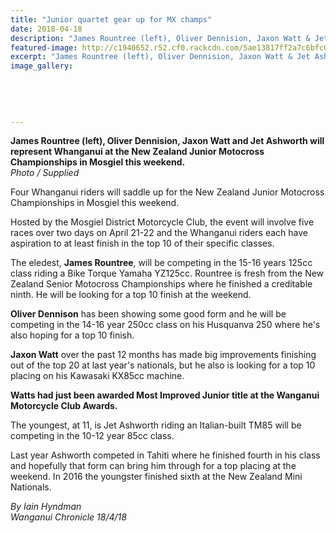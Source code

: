 ```yaml
---
title: "Junior quartet gear up for MX champs"
date: 2018-04-18
description: "James Rountree (left), Oliver Dennision, Jaxon Watt & Jet Ashworth will represent Whanganui at the NZ Jnr MX Champs..."
featured-image: http://c1940652.r52.cf0.rackcdn.com/5ae13817ff2a7c6bfc00170f/rountree-Dennison-WAtt-chron-18-april.jpg
excerpt: "James Rountree (left), Oliver Dennision, Jaxon Watt & Jet Ashworth will represent Whanganui at the NZ Jnr MX Championships in Mosgiel this weekend."
image_gallery:
    
    
    
    
    
---
```


<p><strong>James Rountree (left), Oliver Dennision, Jaxon Watt and Jet Ashworth will represent Whanganui at the New Zealand Junior Motocross Championships in Mosgiel this weekend.</strong><br /><em>Photo / Supplied</em></p>
<p class="element element-paragraph">Four Whanganui riders will saddle up for the New Zealand Junior Motocross Championships in Mosgiel this weekend.</p>
<p class="element element-paragraph">Hosted by the Mosgiel District Motorcycle Club, the event will involve five races over two days on April 21-22 and the Whanganui riders each have aspiration to at least finish in the top 10 of their specific classes.</p>
<p class="element element-paragraph">The eledest, <strong>James Rountree</strong>, will be competing in the 15-16 years 125cc class riding a Bike Torque Yamaha YZ125cc. Rountree is fresh from the New Zealand Senior Motocross Championships where he finished a creditable ninth. He will be looking for a top 10 finish at the weekend.</p>
<p class="element element-paragraph"><strong>Oliver Dennison</strong> has been showing some good form and he will be competing in the 14-16 year 250cc class on his Husquanva 250 where he's also hoping for a top 10 finish.</p>
<p class="element element-paragraph"><strong>Jaxon Watt</strong> over the past 12 months has made big improvements finishing out of the top 20 at last year's nationals, but he also is looking for a top 10 placing on his Kawasaki KX85cc machine.</p>
<p class="element element-paragraph"><strong>Watts had just been awarded Most Improved Junior title at the Wanganui Motorcycle Club Awards.</strong></p>
<p class="element element-paragraph">The youngest, at 11, is Jet Ashworth riding an Italian-built TM85 will be competing in the 10-12 year 85cc class.</p>
<p class="element element-paragraph">Last year Ashworth competed in Tahiti where he finished fourth in his class and hopefully that form can bring him through for a top placing at the weekend. In 2016 the youngster finished sixth at the New Zealand Mini Nationals.</p>
<p class="element element-paragraph"><em>By Iain Hyndman</em><br /><em>Wanganui Chronicle 18/4/18</em></p>

